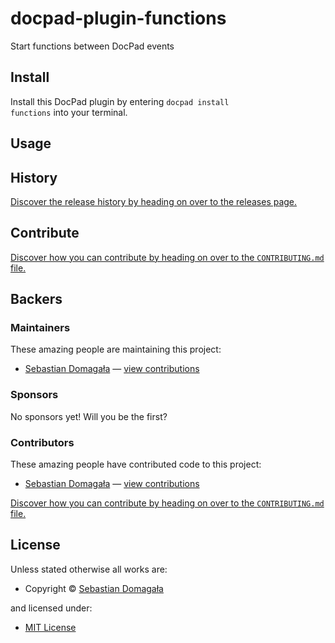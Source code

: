 <!-- TITLE/ -->

<h1>docpad-plugin-functions</h1>

<!-- /TITLE -->


<!-- BADGES/ -->



<!-- /BADGES -->


<!-- DESCRIPTION/ -->

Start functions between DocPad events

<!-- /DESCRIPTION -->


<!-- INSTALL/ -->

<h2>Install</h2>

Install this DocPad plugin by entering <code>docpad install functions</code> into your terminal.

<!-- /INSTALL -->


## Usage

<!-- HISTORY/ -->

<h2>History</h2>

<a href="https://github.com/sdomagala/docpad-plugin-functions/releases">Discover the release history by heading on over to the releases page.</a>

<!-- /HISTORY -->


<!-- CONTRIBUTE/ -->

<h2>Contribute</h2>

<a href="https://github.com/sdomagala/docpad-plugin-functions/blob/master/CONTRIBUTING.md#files">Discover how you can contribute by heading on over to the <code>CONTRIBUTING.md</code> file.</a>

<!-- /CONTRIBUTE -->


<!-- BACKERS/ -->

<h2>Backers</h2>

<h3>Maintainers</h3>

These amazing people are maintaining this project:

<ul><li><a href="https://github.com/sdomagala">Sebastian Domagała</a> — <a href="https://github.com/sdomagala/docpad-plugin-functions/commits?author=sdomagala" title="View the GitHub contributions of Sebastian Domagała on repository sdomagala/docpad-plugin-functions">view contributions</a></li></ul>

<h3>Sponsors</h3>

No sponsors yet! Will you be the first?



<h3>Contributors</h3>

These amazing people have contributed code to this project:

<ul><li><a href="https://github.com/sdomagala">Sebastian Domagała</a> — <a href="https://github.com/sdomagala/docpad-plugin-functions/commits?author=sdomagala" title="View the GitHub contributions of Sebastian Domagała on repository sdomagala/docpad-plugin-functions">view contributions</a></li></ul>

<a href="https://github.com/sdomagala/docpad-plugin-functions/blob/master/CONTRIBUTING.md#files">Discover how you can contribute by heading on over to the <code>CONTRIBUTING.md</code> file.</a>

<!-- /BACKERS -->


<!-- LICENSE/ -->

<h2>License</h2>

Unless stated otherwise all works are:

<ul><li>Copyright &copy; <a href="https://github.com/sdomagala">Sebastian Domagała</a></li></ul>

and licensed under:

<ul><li><a href="http://spdx.org/licenses/MIT.html">MIT License</a></li></ul>

<!-- /LICENSE -->
